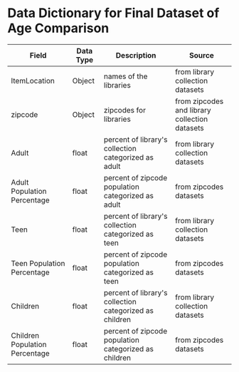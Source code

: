 # Data Dictionary for Final Dataset of Age Comparison


| **Field** | **Data Type** | **Description** | **Source** |
|---------|-----------|---------|---------|
| ItemLocation | Object | names of the libraries | from library collection datasets |
| zipcode | Object | zipcodes for libraries | from zipcodes and library collection datasets |
| Adult | float | percent of library's collection categorized as adult | from library collection datasets |
| Adult Population Percentage | float | percent of zipcode population categorized as adult | from zipcodes datasets |
| Teen | float | percent of library's collection categorized as teen | from library collection datasets |
| Teen Population Percentage | float | percent of zipcode population categorized as teen | from zipcodes datasets |
| Children | float | percent of library's collection categorized as children | from library collection datasets |
| Children Population Percentage | float | percent of zipcode population categorized as children | from zipcodes datasets |
